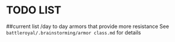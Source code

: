 # TODO LIST

##current list /day to day
armors that provide more resistance See `battleroyal/.brainstorming/armor class.md` for details
